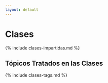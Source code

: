 ```yaml
---
layout: default
---
```


# Clases

{% include clases-impartidas.md %}

## Tópicos Tratados en las Clases

{% include clases-tags.md %}

